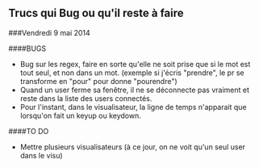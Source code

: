 ## Trucs qui Bug ou qu'il reste à faire

###Vendredi 9 mai 2014

####BUGS
- Bug sur les regex, faire en sorte qu'elle ne soit prise que si le mot est tout seul, et non dans un mot. 
(exemple si j'écris "prendre", le pr se transforme en "pour" pour donne "pourendre")
- Quand un user ferme sa fenêtre, il ne se déconnecte pas vraiment et reste dans la liste des users connectés. 
- Pour l'instant, dans le visualisateur, la ligne de temps n'apparait que lorsqu'on fait un keyup ou keydown. 

####TO DO
- Mettre plusieurs visualisateurs (à ce jour, on ne voit qu'un seul user dans le visu)
